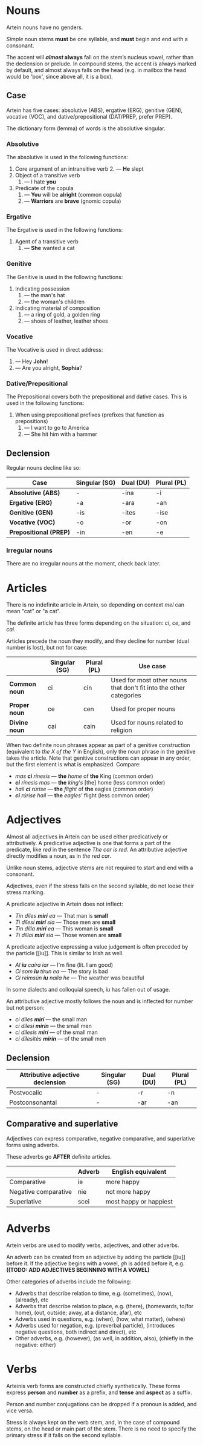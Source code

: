 # Nouns
Artein nouns have no genders.

*Simple* noun stems **must** be one syllable, and **must** begin and end with a consonant.

The accent will ***almost* always** fall on the stem’s nucleus vowel, rather than the declension or prelude. In compound stems, the accent is always marked by default, and almost always falls on the head (e.g. in mailbox the head would be 'box', since above all, it is a box).
## Case
Artein has five cases: absolutive (ABS), ergative (ERG), genitive (GEN), vocative (VOC), and dative/prepositional (DAT/PREP, prefer PREP).

The dictionary form (lemma) of words is the absolutive singular.
### Absolutive
The absolutive is used in the following functions:
1. Core argument of an intransitive verb
	2. — **He** slept
2. Object of a transitive verb
	1. — I hate **you**
3. Predicate of the copula
	1. — **You** will be **alright** (common copula)
	2. — **Warriors** are **brave** (gnomic copula)
### Ergative
The Ergative is used in the following functions:
1. Agent of a transitive verb
	1. — **She** wanted a cat
### Genitive
The Genitive is used in the following functions:
1. Indicating possession
	1. — the man's hat
	2. — the woman's children
2. Indicating material of composition
	1. — a ring of gold, a golden ring
	2. — shoes of leather, leather shoes
### Vocative
The Vocative is used in direct address:
1. — Hey **John**!
2. — Are you alright, **Sophia**?
### Dative/Prepositional
The Prepositional covers both the prepositional and dative cases. This is used in the following functions:
1. When using prepositional prefixes (prefixes that function as prepositions)
	1. — I want to go to America
	2. — She hit him with a hammer
## Declension
Regular nouns decline like so:

| Case                     | Singular (SG) | Dual (DU) | Plural (PL) |
| ------------------------ | ------------- | --------- | ----------- |
| **Absolutive (ABS)**     | -             | -ina      | -i          |
| **Ergative (ERG)**       | -a            | -ara      | -an         |
| **Genitive (GEN)**       | -is           | -ites     | -ise        |
| **Vocative (VOC)**       | -o            | -or       | -on         |
| **Prepositional (PREP)** | -in           | -en       | -e          |
### Irregular nouns
There are no irregular nouns at the moment, check back later.
# Articles
There is no indefinite article in Artein, so depending on context *mel* can mean "cat" or "a cat".

The definite article has three forms depending on the situation: *ci*, *ce*, and *cai*.

Articles precede the noun they modify, and they decline for number (dual number is lost), but not for case:

|                 | Singular (SG) | Plural (PL) | Use case                                                           |
| --------------- | ------------- | ----------- | ------------------------------------------------------------------ |
| **Common noun** | ci            | cin         | Used for most other nouns that don't fit into the other categories |
| **Proper noun** | ce            | cen         | Used for proper nouns                                              |
| **Divine noun** | cai           | cain        | Used for nouns related to religion                                 |

When two definite noun phrases appear as part of a genitive construction (equivalent to *the X of the Y* in English), only the noun phrase in the genitive takes the article. Note that genitive constructions can appear in any order, but the first element is what is emphasized. Compare:
* *mas **ci** rínesis* — **the** *home* of **the** King (common order)
* ***ci** rínesis mas* — **the** *king's* \[the\] home (less common order)
* *hail **ci** rúrise* — **the** *flight* of **the** eagles (common order)
* ***ci** rúrise hail* — **the** *eagles'* flight (less common order)
# Adjectives
Almost all adjectives in Artein can be used either predicatively or attributively. A predicative adjective is one that forms a part of the predicate, like *red* in the sentence *The car is red*. An attributive adjective directly modifies a noun, as in *the red car*.

Unlike noun stems, adjective stems are not required to start and end with a consonant.

Adjectives, even if the stress falls on the second syllable, do not loose their stress marking.

A predicate adjective in Artein does not inflect:
* *Tin díles **mirí** ea* — That man is **small**
* *Ti dílesi **mirí** sia* — Those men are **small**
* *Tin dílla **mirí** ea* — This woman is **small**
* *Ti díllai **mirí** sia* — Those women are **small**

A predicate adjective expressing a value judgement is often preceded by the particle [[iu]]. This is similar to Irish as well.
* *Al **iu** caíra iar* — I'm fine (lit. I am good)
* *Ci som **iu** tírun ea* — The story is bad
* *Ci reìmsún **iu** naíla he* — The weather was beautiful

In some dialects and colloquial speech, *iu* has fallen out of usage.

An attributive adjective mostly follows the noun and is inflected for number but not person:
* *ci díles **mirí*** — the small man
* *ci dílesi **mirín*** — the small men
* *ci dílesis **mirí*** — of the small man
* *ci dílesitès **mirín*** — of the small men
## Declension
| Attributive adjective declension | Singular (SG) | Dual (DU) | Plural (PL) |
| -------------------------------- | ------------- | --------- | ----------- |
| Postvocalic                      | -             | -r        | -n          |
| Postconsonantal                  | -             | -ar       | -an         |

## Comparative and superlative
Adjectives can express comparative, negative comparative, and superlative forms using adverbs.

These adverbs go **AFTER** definite articles.

|                      | Adverb | English equivalent     |
| -------------------- | ------ | ---------------------- |
| Comparative          | ie     | more happy             |
| Negative comparative | nie    | not more happy         |
| Superlative          | scei   | most happy or happiest |

# Adverbs
Artein verbs are used to modify verbs, adjectives, and other adverbs.

An adverb can be created from an adjective by adding the particle [[iu]] before it. If the adjective begins with a vowel, *gh* is added before it, e.g. **((TODO: ADD ADJECTIVES BEGINNING WITH A VOWEL)**

Other categories of adverbs include the following:
* Adverbs that describe relation to time, e.g. (sometimes), (now), (already), etc
* Adverbs that describe relation to place, e.g. (there), (homewards, to/for home), (out, outside; away, at a distance, afar), etc
* Adverbs used in questions, e.g. (when), (how, what matter), (where)
* Adverbs used for negation, e.g. (preverbal particle), (introduces negative questions, both indirect and direct), etc
* Other adverbs, e.g. (however), (as well, in addition, also), (chiefly in the negative: either)
# Verbs
Arteinis verb forms are constructed chiefly synthetically. These forms express **person** and **number** as a prefix, and **tense** and **aspect** as a suffix.

Person and number conjugations can be dropped if a pronoun is added, and vice versa.

Stress is always kept on the verb stem, and, in the case of compound stems, on the head or main part of the stem. There is no need to specify the primary stress if it falls on the second syllable.

